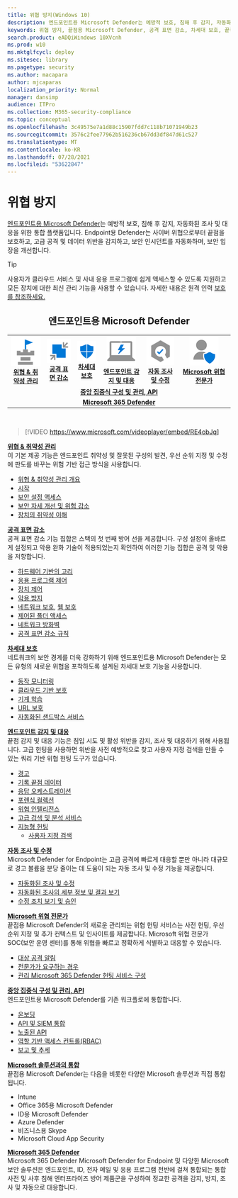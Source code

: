 ```yaml
---
title: 위협 방지(Windows 10)
description: 엔드포인트용 Microsoft Defender는 예방적 보호, 침해 후 감지, 자동화된 조사 및 대응을 위한 통합 플랫폼입니다.
keywords: 위협 방지, 끝점용 Microsoft Defender, 공격 표면 감소, 차세대 보호, 끝점 감지 및 대응, 자동화된 조사 및 대응, Microsoft 위협 전문가, 장치용 Microsoft 보안 점수, 고급 헌팅, 사이버 위협 헌팅, 웹 위협 방지
search.product: eADQiWindows 10XVcnh
ms.prod: w10
ms.mktglfcycl: deploy
ms.sitesec: library
ms.pagetype: security
ms.author: macapara
author: mjcaparas
localization_priority: Normal
manager: dansimp
audience: ITPro
ms.collection: M365-security-compliance
ms.topic: conceptual
ms.openlocfilehash: 3c49575e7a1d88c15907fdd7c118b71071949b23
ms.sourcegitcommit: 3576c2fee77962b516236cb67dd3df847d61c527
ms.translationtype: MT
ms.contentlocale: ko-KR
ms.lasthandoff: 07/28/2021
ms.locfileid: "53622847"
---
```

# <a name="threat-protection"></a>위협 방지

[엔드포인트용 Microsoft Defender](/microsoft-365/security/defender-endpoint/microsoft-defender-advanced-threat-protection)는 예방적 보호, 침해 후 감지, 자동화된 조사 및 대응을 위한 통합 플랫폼입니다. Endpoint용 Defender는 사이버 위협으로부터 끝점을 보호하고, 고급 공격 및 데이터 위반을 감지하고, 보안 인시던트를 자동화하며, 보안 입장을 개선합니다.

> [!TIP]
> 사용자가 클라우드 서비스 및 사내 응용 프로그램에 쉽게 액세스할 수 있도록 지원하고 모든 장치에 대한 최신 관리 기능을 사용할 수 있습니다. 자세한 내용은 원격 인력 [보호를 참조하세요.](/enterprise-mobility-security/remote-work/) 

<center><h2>엔드포인트용 Microsoft Defender</center></h2>
<table>
<tr>
<td><a href="#tvm"><center><img src="images/TVM_icon.png" alt="threat and vulnerability icon"> <br><b>위협 & 취약성 관리</b></center></a></td>
<td><a href="#asr"><center><img src="images/asr-icon.png" alt="attack surface reduction icon"> <br><b>공격 표면 감소</b></center></a></td>
<td><center><a href="#ngp"><img src="images/ngp-icon.png" alt="next generation protection icon"><br> <b>차세대 보호</b></a></center></td>
<td><center><a href="#edr"><img src="images/edr-icon.png" alt="endpoint detection and response icon"><br> <b>엔드포인트 감지 및 대응</b></a></center></td>
<td><center><a href="#ai"><img src="images/air-icon.png" alt="automated investigation and remediation icon"><br> <b>자동 조사 및 수정</b></a></center></td>
<td><center><a href="#mte"><img src="images/mte-icon.png" alt="microsoft threat experts icon"><br> <b>Microsoft 위협 전문가</b></a></center></td>
</tr>
<tr>
<td colspan="7">
<a href="#apis"><center><b>중앙 집중식 구성 및 관리, API</a></b></center></td>
</tr>
<tr>
<td colspan="7"><a href="#mtp"><center><b>Microsoft 365 Defender</a></center></b></td>
</tr>
</table>
<br>

<a name="tvm"></a>

> [!VIDEO https://www.microsoft.com/videoplayer/embed/RE4obJq]

**[위협 & 취약성 관리](next-gen-threat-and-vuln-mgt.md)**<br>
이 기본 제공 기능은 엔드포인트 취약성 및 잘못된 구성의 발견, 우선 순위 지정 및 수정에 판도를 바꾸는 위험 기반 접근 방식을 사용합니다.

- [위협 & 취약성 관리 개요](next-gen-threat-and-vuln-mgt.md)
- [시작](tvm-prerequisites.md)
- [보안 설정 액세스](tvm-dashboard-insights.md)
- [보안 자세 개선 및 위험 감소](tvm-security-recommendation.md)
- [장치의 취약성 이해](tvm-software-inventory.md)

<a name="asr"></a>

**[공격 표면 감소](overview-attack-surface-reduction.md)**<br>
공격 표면 감소 기능 집합은 스택의 첫 번째 방어 선을 제공합니다. 구성 설정이 올바르게 설정되고 악용 완화 기술이 적용되었는지 확인하여 이러한 기능 집합은 공격 및 악용을 저항합니다.

- [하드웨어 기반의 고리](overview-hardware-based-isolation.md)
- [응용 프로그램 제어](/windows/security/threat-protection/windows-defender-application-control/windows-defender-application-control)
- [장치 제어](/windows/security/threat-protection/device-guard/introduction-to-device-guard-virtualization-based-security-and-windows-defender-application-control)
- [악용 방지](exploit-protection.md)
- [네트워크 보호,](network-protection.md) [웹 보호](web-protection-overview.md)
- [제어된 폴더 액세스](controlled-folders.md)
- [네트워크 방화벽](/windows/security/threat-protection/windows-firewall/windows-firewall-with-advanced-security)
- [공격 표면 감소 규칙](attack-surface-reduction.md)

<a name="ngp"></a>

**[차세대 보호](/windows/security/threat-protection/microsoft-defender-antivirus/microsoft-defender-antivirus-in-windows-10)**<br>
네트워크의 보안 경계를 더욱 강화하기 위해 엔드포인트용 Microsoft Defender는 모든 유형의 새로운 위협을 포착하도록 설계된 차세대 보호 기능을 사용합니다.

- [동작 모니터링](/windows/security/threat-protection/microsoft-defender-antivirus/configure-real-time-protection-microsoft-defender-antivirus)
- [클라우드 기반 보호](/windows/security/threat-protection/microsoft-defender-antivirus/configure-protection-features-microsoft-defender-antivirus)
- [기계 학습](/windows/security/threat-protection/microsoft-defender-antivirus/utilize-microsoft-cloud-protection-microsoft-defender-antivirus)
- [URL 보호](/windows/security/threat-protection/microsoft-defender-antivirus/configure-network-connections-microsoft-defender-antivirus)
- [자동화된 샌드박스 서비스](/windows/security/threat-protection/microsoft-defender-antivirus/configure-block-at-first-sight-microsoft-defender-antivirus)

<a name="edr"></a>

**[엔드포인트 감지 및 대응](overview-endpoint-detection-response.md)**<br>
끝점 감지 및 대응 기능은 침입 시도 및 활성 위반을 감지, 조사 및 대응하기 위해 사용됩니다. 고급 헌팅을 사용하면 위반을 사전 예방적으로 찾고 사용자 지정 검색을 만들 수 있는 쿼리 기반 위협 헌팅 도구가 있습니다.

- [경고](alerts-queue.md)
- [기록 끝점 데이터](investigate-machines.md#timeline)
- [응답 오케스트레이션](/windows/security/threat-protection/microsoft-defender-atp/respond-machine-alerts)
- [포렌식 컬렉션](respond-machine-alerts.md#collect-investigation-package-from-devices)
- [위협 인텔리전스](threat-indicator-concepts.md)
- [고급 검색 및 분석 서비스](respond-file-alerts.md#deep-analysis)
- [지능형 헌팅](advanced-hunting-overview.md)
    - [사용자 지정 검색](overview-custom-detections.md)

<a name="ai"></a>

**[자동 조사 및 수정](automated-investigations.md)**<br>
Microsoft Defender for Endpoint는 고급 공격에 빠르게 대응할 뿐만 아니라 대규모로 경고 볼륨을 분당 줄이는 데 도움이 되는 자동 조사 및 수정 기능을 제공합니다.

- [자동화된 조사 및 수정](automated-investigations.md)
- [자동화된 조사의 세부 정보 및 결과 보기](auto-investigation-action-center.md)
- [수정 조치 보기 및 승인](manage-auto-investigation.md)

<a name="mte"></a>

**[Microsoft 위협 전문가](microsoft-threat-experts.md)**<br>
끝점용 Microsoft Defender의 새로운 관리되는 위협 헌팅 서비스는 사전 헌팅, 우선 순위 지정 및 추가 컨텍스트 및 인사이트를 제공합니다. Microsoft 위협 전문가 SOC(보안 운영 센터)를 통해 위협을 빠르고 정확하게 식별하고 대응할 수 있습니다.

- [대상 공격 알림](microsoft-threat-experts.md)
- [전문가가 요구하는 경우](microsoft-threat-experts.md)
- [관리 Microsoft 365 Defender 헌팅 서비스 구성](configure-microsoft-threat-experts.md)

<a name="apis"></a>

**[중앙 집중식 구성 및 관리, API](management-apis.md)**<br>
엔드포인트용 Microsoft Defender를 기존 워크플로에 통합합니다.
- [온보딩](onboard-configure.md)
- [API 및 SIEM 통합](configure-siem.md)
- [노출된 API](apis-intro.md)
- [역할 기반 액세스 컨트롤(RBAC)](rbac.md)
- [보고 및 추세](threat-protection-reports.md)

<a name="integration"></a>
**[Microsoft 솔루션과의 통합](threat-protection-integration.md)** <br>
 끝점용 Microsoft Defender는 다음을 비롯한 다양한 Microsoft 솔루션과 직접 통합됩니다.
- Intune
- Office 365용 Microsoft Defender
- ID용 Microsoft Defender
- Azure Defender
- 비즈니스용 Skype
- Microsoft Cloud App Security

<a name="mtp"></a>
**[Microsoft 365 Defender](/microsoft-365/security/defender/microsoft-threat-protection)**<br>
 Microsoft 365 Defender Microsoft Defender for Endpoint 및 다양한 Microsoft 보안 솔루션은 엔드포인트, ID, 전자 메일 및 응용 프로그램 전반에 걸쳐 통합되는 통합 사전 및 사후 침해 엔터프라이즈 방어 제품군을 구성하여 정교한 공격을 감지, 방지, 조사 및 자동으로 대응합니다.
